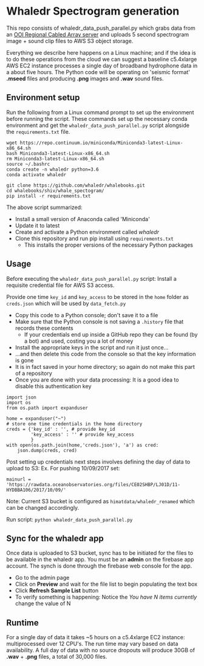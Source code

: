 # Whaledr Spectrogram generation

This repo consists of whaledr_data_push_parallel.py which grabs data from an [OOI Regional Cabled Array server](https://rawdata.oceanobservatories.org/files/CE02SHBP/LJ01D/11-HYDBBA106/) and uploads 5 second 
spectrogram image + sound clip files to AWS S3 object storage.


Everything we describe here happens on a Linux machine; and if the idea is to do these operations from the 
cloud we can suggest a baseline c5.4xlarge AWS EC2 instance processes a single day of broadband hydrophone
data in a about five hours. The Python code will be operating on 'seismic format' **.mseed** files and 
producing **.png** images and **.wav** sound files.


## Environment setup

Run the following from a Linux command prompt to set up the environment before running the script. 
These commands set up the necessary conda environment and get the `whaledr_data_push_parallel.py` 
script alongside the `requirements.txt` file.

```
wget https://repo.continuum.io/miniconda/Miniconda3-latest-Linux-x86_64.sh
bash Miniconda3-latest-Linux-x86_64.sh
rm Miniconda3-latest-Linux-x86_64.sh
source ~/.bashrc
conda create -n whaledr python=3.6
conda activate whaledr

git clone https://github.com/whaledr/whalebooks.git
cd whalebooks/shiv/whale_spectogram/ 
pip install -r requirements.txt
```

The above script summarized: 

* Install a small version of Anaconda called 'Miniconda'
* Update it to latest
* Create and activate a Python environment called *whaledr*
* Clone this repository and run pip install using ```requirements.txt```
  * This installs the proper versions of the necessary Python packages

## Usage

Before executing the ```whaledr_data_push_parallel.py``` script: Install a requisite credential file for AWS S3 access.

Provide one time `key_id` and `key_access` to be stored in the `home` folder as `creds.json` which will be used by `data_fetch.py`

* Copy this code to a Python console; don't save it to a file
* Make sure that the Python console is not saving a ```.history``` file that records these contents
  * If your credentials end up inside a GitHub repo they can be found (by a bot) and used, costing you a lot of money
* Install the appropriate keys in the script and run it just once...
* ...and then delete this code from the console so that the key information is gone
* It is in fact saved in your home directory; so again do not make this part of a repository
* Once you are done with your data processing: It is a good idea to disable this authentication key

```
import json
import os
from os.path import expanduser

home = expanduser("~")
# store one time credentials in the home directory
creds = {'key_id' : '', # provide key_id
         'key_access' : '' # provide key_access
         } 
with open(os.path.join(home,'creds.json'), 'a') as cred:
    json.dump(creds, cred)
```

Post setting up credentials next steps involves defining the day of data to upload to S3: Ex. For pushing 10/09/2017 set: 

```
mainurl = 'https://rawdata.oceanobservatories.org/files/CE02SHBP/LJ01D/11-HYDBBA106/2017/10/09/'
``` 

Note: Current S3 bucket is configured as `himatdata/whaledr_renamed` which can be changed accordingly.

Run script: `python whaledr_data_push_parallel.py`
      
## Sync for the whaledr app

Once data is uploaded to S3 bucket, sync has to be initiated for the files to be available in the whaledr app.
You must be an **admin** on the firebase app account. The synch is done through the firebase web console 
for the app. 

* Go to the admin page
* Click on **Preview** and wait for the file list to begin populating the text box
* Click **Refresh Sample List** button
* To verify something is happening: Notice the *You have N items currently* change the value of N


## Runtime


For a single day of data it takes ~5 hours on a c5.4xlarge EC2 instance: multiprocessed over 12 CPU's. 
The run time may vary based on data availability. A full day of data with no source dropouts will produce
30GB of **.wav** + **.png** files, a total of 30,000 files.

